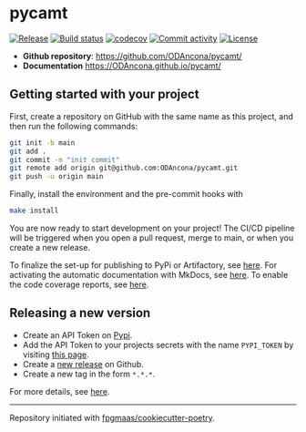 # pycamt

[![Release](https://img.shields.io/github/v/release/ODAncona/pycamt)](https://img.shields.io/github/v/release/ODAncona/pycamt)
[![Build status](https://img.shields.io/github/actions/workflow/status/ODAncona/pycamt/main.yml?branch=main)](https://github.com/ODAncona/pycamt/actions/workflows/main.yml?query=branch%3Amain)
[![codecov](https://codecov.io/gh/ODAncona/pycamt/branch/main/graph/badge.svg)](https://codecov.io/gh/ODAncona/pycamt)
[![Commit activity](https://img.shields.io/github/commit-activity/m/ODAncona/pycamt)](https://img.shields.io/github/commit-activity/m/ODAncona/pycamt)
[![License](https://img.shields.io/github/license/ODAncona/pycamt)](https://img.shields.io/github/license/ODAncona/pycamt)

<replaceme>

- **Github repository**: <https://github.com/ODAncona/pycamt/>
- **Documentation** <https://ODAncona.github.io/pycamt/>

## Getting started with your project

First, create a repository on GitHub with the same name as this project, and then run the following commands:

```bash
git init -b main
git add .
git commit -m "init commit"
git remote add origin git@github.com:ODAncona/pycamt.git
git push -u origin main
```

Finally, install the environment and the pre-commit hooks with

```bash
make install
```

You are now ready to start development on your project!
The CI/CD pipeline will be triggered when you open a pull request, merge to main, or when you create a new release.

To finalize the set-up for publishing to PyPi or Artifactory, see [here](https://fpgmaas.github.io/cookiecutter-poetry/features/publishing/#set-up-for-pypi).
For activating the automatic documentation with MkDocs, see [here](https://fpgmaas.github.io/cookiecutter-poetry/features/mkdocs/#enabling-the-documentation-on-github).
To enable the code coverage reports, see [here](https://fpgmaas.github.io/cookiecutter-poetry/features/codecov/).

## Releasing a new version

- Create an API Token on [Pypi](https://pypi.org/).
- Add the API Token to your projects secrets with the name `PYPI_TOKEN` by visiting [this page](https://github.com/ODAncona/pycamt/settings/secrets/actions/new).
- Create a [new release](https://github.com/ODAncona/pycamt/releases/new) on Github.
- Create a new tag in the form `*.*.*`.

For more details, see [here](https://fpgmaas.github.io/cookiecutter-poetry/features/cicd/#how-to-trigger-a-release).

---

Repository initiated with [fpgmaas/cookiecutter-poetry](https://github.com/fpgmaas/cookiecutter-poetry).
